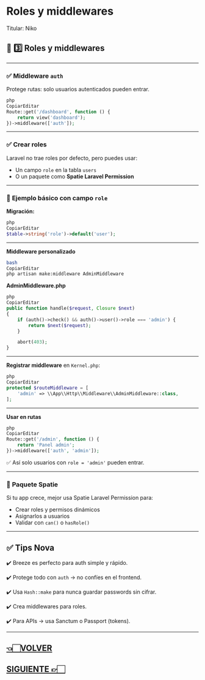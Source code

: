 # Roles y middlewares

Titular: Niko

## 🚦 **3️⃣ Roles y middlewares**

---

### ✅ **Middleware `auth`**

Protege rutas: solo usuarios autenticados pueden entrar.

```php
php
CopiarEditar
Route::get('/dashboard', function () {
    return view('dashboard');
})->middleware(['auth']);

```

---

### ✅ **Crear roles**

Laravel no trae roles por defecto, pero puedes usar:

- Un campo `role` en la tabla `users`
- O un paquete como **Spatie Laravel Permission**

---

### 📌 **Ejemplo básico con campo `role`**

**Migración:**

```php
php
CopiarEditar
$table->string('role')->default('user');

```

---

**Middleware personalizado**

```bash
bash
CopiarEditar
php artisan make:middleware AdminMiddleware

```

**AdminMiddleware.php**

```php
php
CopiarEditar
public function handle($request, Closure $next)
{
    if (auth()->check() && auth()->user()->role === 'admin') {
        return $next($request);
    }

    abort(403);
}

```

---

**Registrar middleware** en `Kernel.php`:

```php
php
CopiarEditar
protected $routeMiddleware = [
    'admin' => \\App\\Http\\Middleware\\AdminMiddleware::class,
];

```

---

**Usar en rutas**

```php
php
CopiarEditar
Route::get('/admin', function () {
    return 'Panel admin';
})->middleware(['auth', 'admin']);

```

✅ Así solo usuarios con `role = 'admin'` pueden entrar.

---

### 📌 **Paquete Spatie**

Si tu app crece, mejor usa Spatie Laravel Permission para:

- Crear roles y permisos dinámicos
- Asignarlos a usuarios
- Validar con `can()` o `hasRole()`

---

## ✅ **Tips Nova**

✔️ Breeze es perfecto para auth simple y rápido.

✔️ Protege todo con `auth` → no confíes en el frontend.

✔️ Usa `Hash::make` para nunca guardar passwords sin cifrar.

✔️ Crea middlewares para roles.

✔️ Para APIs → usa Sanctum o Passport (tokens).

---

## [👈🏻VOLVER](Registro,%20login%20y%20logout.md)

## [SIGUIENTE 👉🏻](Laravel%20index.md)
